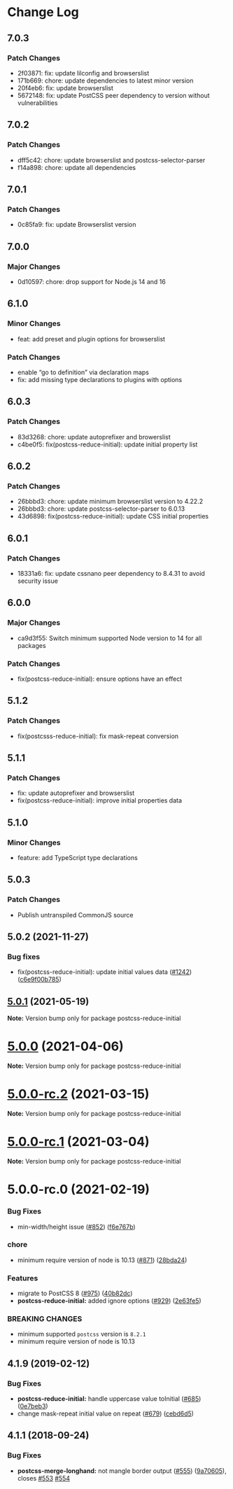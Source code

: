 # Change Log

## 7.0.3

### Patch Changes

- 2f03871: fix: update lilconfig and browserslist
- 171b669: chore: update dependencies to latest minor version
- 20f4eb6: fix: update browserslist
- 5672148: fix: update PostCSS peer dependency to version without vulnerabilities

## 7.0.2

### Patch Changes

- dff5c42: chore: update browserslist and postcss-selector-parser
- f14a898: chore: update all dependencies

## 7.0.1

### Patch Changes

- 0c85fa9: fix: update Browserslist version

## 7.0.0

### Major Changes

- 0d10597: chore: drop support for Node.js 14 and 16

## 6.1.0

### Minor Changes

- feat: add preset and plugin options for browserslist

### Patch Changes

- enable “go to definition” via declaration maps
- fix: add missing type declarations to plugins with options

## 6.0.3

### Patch Changes

- 83d3268: chore: update autoprefixer and browerslist
- c4be0f5: fix(postcss-reduce-initial): update initial property list

## 6.0.2

### Patch Changes

- 26bbbd3: chore: update minimum browserslist version to 4.22.2
- 26bbbd3: chore: update postcss-selector-parser to 6.0.13
- 43d6898: fix(postcss-reduce-initial): update CSS initial properties

## 6.0.1

### Patch Changes

- 18331a6: fix: update cssnano peer dependency to 8.4.31 to avoid security issue

## 6.0.0

### Major Changes

- ca9d3f55: Switch minimum supported Node version to 14 for all packages

### Patch Changes

- fix(postcss-reduce-initial): ensure options have an effect

## 5.1.2

### Patch Changes

- fix(postcsss-reduce-initial): fix mask-repeat conversion

## 5.1.1

### Patch Changes

- fix: update autoprefixer and browserslist
- fix(postcss-reduce-initial): improve initial properties data

## 5.1.0

### Minor Changes

- feature: add TypeScript type declarations

## 5.0.3

### Patch Changes

- Publish untranspiled CommonJS source

## 5.0.2 (2021-11-27)

### Bug fixes

- fix(postcss-reduce-initial): update initial values data ([#1242](https://github.com/cssnano/cssnano/pull/1242)) ([c6e9f00b785](https://github.com/cssnano/cssnano/commit/c6e9f00b785d85df0d92a110ec95a14fd98adcc9))

## [5.0.1](https://github.com/cssnano/cssnano/compare/postcss-reduce-initial@5.0.0...postcss-reduce-initial@5.0.1) (2021-05-19)

**Note:** Version bump only for package postcss-reduce-initial

# [5.0.0](https://github.com/cssnano/cssnano/compare/postcss-reduce-initial@5.0.0-rc.2...postcss-reduce-initial@5.0.0) (2021-04-06)

**Note:** Version bump only for package postcss-reduce-initial

# [5.0.0-rc.2](https://github.com/cssnano/cssnano/compare/postcss-reduce-initial@5.0.0-rc.1...postcss-reduce-initial@5.0.0-rc.2) (2021-03-15)

**Note:** Version bump only for package postcss-reduce-initial

# [5.0.0-rc.1](https://github.com/cssnano/cssnano/compare/postcss-reduce-initial@5.0.0-rc.0...postcss-reduce-initial@5.0.0-rc.1) (2021-03-04)

**Note:** Version bump only for package postcss-reduce-initial

# 5.0.0-rc.0 (2021-02-19)

### Bug Fixes

- min-width/height issue ([#852](https://github.com/cssnano/cssnano/issues/852)) ([f6e767b](https://github.com/cssnano/cssnano/commit/f6e767b7ba672c5c1b4a1350f23b4b65a4851f96))

### chore

- minimum require version of node is 10.13 ([#871](https://github.com/cssnano/cssnano/issues/871)) ([28bda24](https://github.com/cssnano/cssnano/commit/28bda243e32ce3ba89b3c358a5f78727b3732f11))

### Features

- migrate to PostCSS 8 ([#975](https://github.com/cssnano/cssnano/issues/975)) ([40b82dc](https://github.com/cssnano/cssnano/commit/40b82dca7f53ac02cd4fe62846dec79b898ccb49))
- **postcss-reduce-initial:** added ignore options ([#929](https://github.com/cssnano/cssnano/issues/929)) ([2e63fe5](https://github.com/cssnano/cssnano/commit/2e63fe55b8059fc14d78aa11920d7ebf9a3682a1))

### BREAKING CHANGES

- minimum supported `postcss` version is `8.2.1`
- minimum require version of node is 10.13

## 4.1.9 (2019-02-12)

### Bug Fixes

- **postcss-reduce-initial:** handle uppercase value toInitial ([#685](https://github.com/cssnano/cssnano/issues/685)) ([0e7beb3](https://github.com/cssnano/cssnano/commit/0e7beb3508fa8f85db67e3464bf8b8941bb6ca12))
- change mask-repeat initial value on repeat ([#679](https://github.com/cssnano/cssnano/issues/679)) ([cebd6d5](https://github.com/cssnano/cssnano/commit/cebd6d5b789a9c700f92dc8b40cdd8ef9545441a))

## 4.1.1 (2018-09-24)

### Bug Fixes

- **postcss-merge-longhand:** not mangle border output ([#555](https://github.com/cssnano/cssnano/issues/555)) ([9a70605](https://github.com/cssnano/cssnano/commit/9a706050b621e7795a9bf74eb7110b5c81804ffe)), closes [#553](https://github.com/cssnano/cssnano/issues/553) [#554](https://github.com/cssnano/cssnano/issues/554)
